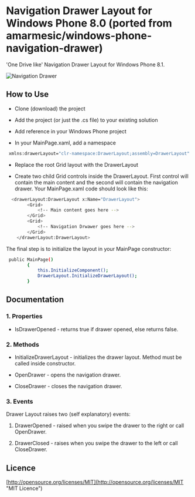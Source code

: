 Navigation Drawer Layout for Windows Phone 8.0 (ported from amarmesic/windows-phone-navigation-drawer)
==============================================

'One Drive like' Navigation Drawer Layout for Windows Phone 8.1.

![Navigation Drawer](http://amarmesic.net/img/navdrawer.gif)

How to Use
----

* Clone (download) the project

* Add the project (or just the .cs file) to your existing solution

* Add reference in your Windows Phone project

* In your MainPage.xaml, add a namespace
```sh
 xmlns:drawerLayout="clr-namespace:DrawerLayout;assembly=DrawerLayout"
```

* Replace the root Grid layout with the DrawerLayout

* Create two child Grid controls inside the DrawerLayout. First control will contain the main content and the second will contain the navigation drawer. Your MainPage.xaml code should look like this:

```sh
  <drawerLayout:DrawerLayout x:Name="DrawerLayout">
        <Grid>
            <!-- Main content goes here -->
        </Grid>
        <Grid>
            <!-- Navigation Drwawer goes here -->
        </Grid>
    </drawerLayout:DrawerLayout>
```

The final step is to initialize the layout in your MainPage constructor:

```sh
 public MainPage()
        {
            this.InitializeComponent();
            DrawerLayout.InitializeDrawerLayout();
        }
```

Documentation
--------------

### 1. Properties

* IsDrawerOpened - returns true if drawer opened, else returns false.

### 2. Methods

* InitializeDrawerLayout - initializes the drawer layout. Method must be called inside constructor.

* OpenDrawer - opens the navigation drawer.

* CloseDrawer - closes the navigation drawer.

### 3. Events
Drawer Layout raises two (self explanatory) events:

1. DrawerOpened - raised when you swipe the drawer to the right or call OpenDrawer.

2. DrawerClosed - raises when you swipe the drawer to the left or call CloseDrawer.

Licence
----

[http://opensource.org/licenses/MIT](http://opensource.org/licenses/MIT "MIT Licence")

